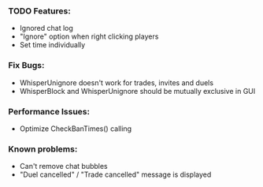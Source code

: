 ### TODO Features:
- Ignored chat log
- "Ignore" option when right clicking players
- Set time individually

### Fix Bugs:
- WhisperUnignore doesn't work for trades, invites and duels
- WhisperBlock and WhisperUnignore should be mutually exclusive in GUI

### Performance Issues:
- Optimize CheckBanTimes() calling

### Known problems:
- Can't remove chat bubbles
- "Duel cancelled" / "Trade cancelled" message is displayed